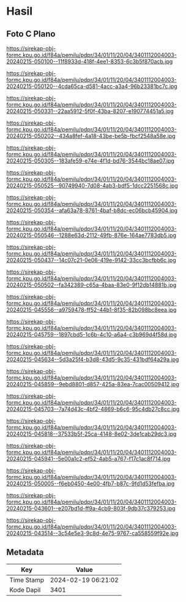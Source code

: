 # Hasil

## Foto C Plano

https://sirekap-obj-formc.kpu.go.id/f84a/pemilu/pdpr/34/01/11/20/04/3401112004003-20240215-050100--11f8933d-418f-4ee1-8353-6c3b5f870acb.jpg

https://sirekap-obj-formc.kpu.go.id/f84a/pemilu/pdpr/34/01/11/20/04/3401112004003-20240215-050120--4cda65ca-d581-4acc-a3a4-96b23381bc7c.jpg

https://sirekap-obj-formc.kpu.go.id/f84a/pemilu/pdpr/34/01/11/20/04/3401112004003-20240215-050331--22aa5912-5f0f-43ba-8207-e190774451a5.jpg

https://sirekap-obj-formc.kpu.go.id/f84a/pemilu/pdpr/34/01/11/20/04/3401112004003-20240215-050202--434a8fef-4a18-43be-be5b-fbcf2548a58e.jpg

https://sirekap-obj-formc.kpu.go.id/f84a/pemilu/pdpr/34/01/11/20/04/3401112004003-20240215-050305--183afe59-e74e-4f1d-bd76-3544bc18ae07.jpg

https://sirekap-obj-formc.kpu.go.id/f84a/pemilu/pdpr/34/01/11/20/04/3401112004003-20240215-050525--90749940-7d08-4ab3-bdf5-1dcc2251568c.jpg

https://sirekap-obj-formc.kpu.go.id/f84a/pemilu/pdpr/34/01/11/20/04/3401112004003-20240215-050354--afa63a78-8761-4baf-b8dc-ec06bcb45904.jpg

https://sirekap-obj-formc.kpu.go.id/f84a/pemilu/pdpr/34/01/11/20/04/3401112004003-20240215-050546--1288e63d-2112-49fb-876e-164ae7783db5.jpg

https://sirekap-obj-formc.kpu.go.id/f84a/pemilu/pdpr/34/01/11/20/04/3401112004003-20240215-050437--14c07c21-0e06-419e-9142-33cc3bcfbb6c.jpg

https://sirekap-obj-formc.kpu.go.id/f84a/pemilu/pdpr/34/01/11/20/04/3401112004003-20240215-050502--fa342389-c65a-4baa-83e0-9f12db14881b.jpg

https://sirekap-obj-formc.kpu.go.id/f84a/pemilu/pdpr/34/01/11/20/04/3401112004003-20240215-045556--a9759478-ff52-44b1-8f35-82b098bc8eea.jpg

https://sirekap-obj-formc.kpu.go.id/f84a/pemilu/pdpr/34/01/11/20/04/3401112004003-20240215-045759--1897cbd5-1c6b-4c10-a6a4-c3b969d4f58d.jpg

https://sirekap-obj-formc.kpu.go.id/f84a/pemilu/pdpr/34/01/11/20/04/3401112004003-20240215-045634--5d3a25f4-b3d8-43d5-9c35-431bdf64a29a.jpg

https://sirekap-obj-formc.kpu.go.id/f84a/pemilu/pdpr/34/01/11/20/04/3401112004003-20240215-045859--9ebd8801-d857-425a-83ea-7cac00509412.jpg

https://sirekap-obj-formc.kpu.go.id/f84a/pemilu/pdpr/34/01/11/20/04/3401112004003-20240215-045703--7a74d43c-4bf2-4869-b6c6-95c4db27c8cc.jpg

https://sirekap-obj-formc.kpu.go.id/f84a/pemilu/pdpr/34/01/11/20/04/3401112004003-20240215-045818--37533b5f-25ca-4148-8e02-3de1cab29dc3.jpg

https://sirekap-obj-formc.kpu.go.id/f84a/pemilu/pdpr/34/01/11/20/04/3401112004003-20240215-045941--5e00a1c2-ef52-4ab5-a767-f17c1ac8f714.jpg

https://sirekap-obj-formc.kpu.go.id/f84a/pemilu/pdpr/34/01/11/20/04/3401112004003-20240215-050005--f6eb0450-4e00-4fb7-b87c-9fd1d53fefba.jpg

https://sirekap-obj-formc.kpu.go.id/f84a/pemilu/pdpr/34/01/11/20/04/3401112004003-20240215-043601--e207bd1d-ff9a-4cb9-803f-9db37c379253.jpg

https://sirekap-obj-formc.kpu.go.id/f84a/pemilu/pdpr/34/01/11/20/04/3401112004003-20240215-043514--3c54e5e3-9c8d-4e75-9767-ca558559f92e.jpg


## Metadata

| Key        | Value               |
| ---------- | ------------------- |
| Time Stamp | 2024-02-19 06:21:02 |
| Kode Dapil | 3401                |



